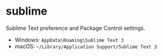 # sublime

Sublime Text preference and Package Control settings.


- Windows: ```AppData\Roaming\Sublime Text 3```
- macOS: ```~/Library/Application Support/Sublime Text 3```
